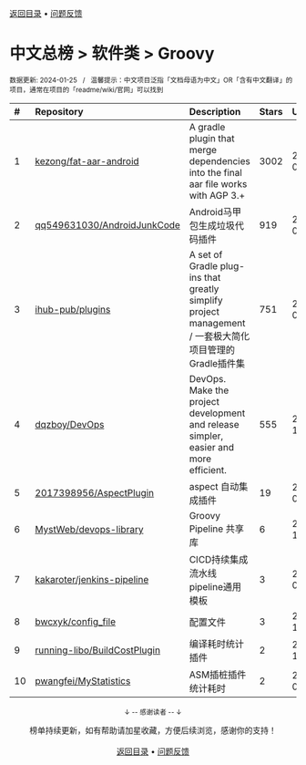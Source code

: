 <a href="https://github.com/GrowingGit/GitHub-Chinese-Top-Charts#github中文排行榜">返回目录</a> • <a href="/content/docs/feedback.md">问题反馈</a>

# 中文总榜 > 软件类 > Groovy
<sub>数据更新: 2024-01-25&nbsp;&nbsp;&nbsp;/&nbsp;&nbsp;&nbsp;温馨提示：中文项目泛指「文档母语为中文」OR「含有中文翻译」的项目，通常在项目的「readme/wiki/官网」可以找到</sub>

|#|Repository|Description|Stars|Updated|
|:-|:-|:-|:-|:-|
|1|[kezong/fat-aar-android](https://github.com/kezong/fat-aar-android)|A gradle plugin that merge dependencies into the final aar file works with AGP 3.+|3002|2023-09-04|
|2|[qq549631030/AndroidJunkCode](https://github.com/qq549631030/AndroidJunkCode)|Android马甲包生成垃圾代码插件|919|2023-08-11|
|3|[ihub-pub/plugins](https://github.com/ihub-pub/plugins)|A set of Gradle plug-ins that greatly simplify project management / 一套极大简化项目管理的Gradle插件集|751|2024-01-24|
|4|[dqzboy/DevOps](https://github.com/dqzboy/DevOps)|DevOps. Make the project development and release simpler, easier and more efficient.|555|2023-12-11|
|5|[2017398956/AspectPlugin](https://github.com/2017398956/AspectPlugin)|aspect 自动集成插件|19|2023-09-02|
|6|[MystWeb/devops-library](https://github.com/MystWeb/devops-library)|Groovy Pipeline 共享库|6|2023-12-05|
|7|[kakaroter/jenkins-pipeline](https://github.com/kakaroter/jenkins-pipeline)|CICD持续集成流水线pipeline通用模板|3|2023-08-21|
|8|[bwcxyk/config_file](https://github.com/bwcxyk/config_file)|配置文件|3|2023-12-25|
|9|[running-libo/BuildCostPlugin](https://github.com/running-libo/BuildCostPlugin)|编译耗时统计插件|2|2023-11-23|
|10|[pwangfei/MyStatistics](https://github.com/pwangfei/MyStatistics)|ASM插桩插件统计耗时|2|2023-08-23|

<div align="center">
    <p><sub>↓ -- 感谢读者 -- ↓</sub></p>
    榜单持续更新，如有帮助请加星收藏，方便后续浏览，感谢你的支持！
</div>

<br/>

<div align="center"><a href="https://github.com/GrowingGit/GitHub-Chinese-Top-Charts#github中文排行榜">返回目录</a> • <a href="/content/docs/feedback.md">问题反馈</a></div>
